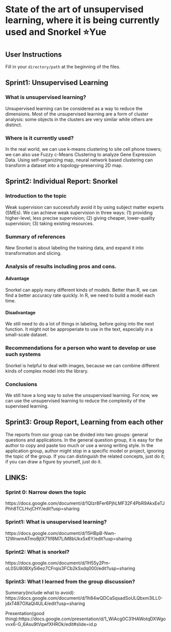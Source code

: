 State of the art of unsupervised learning, where it is being currently used and Snorkel :star:Yue
==
User Instructions
--
Fill in your `directory/path` at the beginning of the files.

Sprint1: Unsupervised Learning
--
### What is unsupervised learning?
<p> Unsupervised learning can be considered as a way to reduce the dimensions. Most of the unsupervised learning are a form of cluster analysis: some objects in the clusters are very similar while others are distinct. <p>
  
### Where is it currently used?
<p> In the real world, we can use k-means clustering to site cell phone towers; we can also use Fuzzy c-Means Clustering to analyze Gene Expression Data. Using self-organizing map, neural network based clustering can transform a dataset into a topology-preserving 2D map. <p>
  
Sprint2: Individual Report: Snorkel
--

### Introduction to the topic
<p> Weak supervision can successfully avoid it by using subject matter experts (SMEs). We can achieve weak supervision in three ways: (1) providing higher-level, less precise supervision; (2) giving cheaper, lower-quality supervision; (3) taking existing resources. <p>

### Summary of references
<p> New Snorkel is about labeling the training data, and expand it into transformation and slicing. <p>

### Analysis of results including pros and cons. 

#### Advantage
<p> Snorkel can apply many different kinds of models. Better than R, we can find a better accuracy rate quickly. In R, we need to build a model each time. <p>

#### Disadvantage
<p> We still need to do a lot of things in labeling, before going into the next function. It might not be approperiate to use in the text, especially in a small-scale dataset. <p>

### Recommendations for a person who want to develop or use such systems
<p> Snorkel is helpful to deal with images, because we can combine different kinds of complex model into the library. <p>
  
### Conclusions
<p> We still have a long way to solve the unsupervised learning. For now, we can use the unsupervised learning to reduce the complexity of the supervised learning. <p>

Sprint3: Group Report, Learning from each other
--
<p> The reports from our group can be divided into two groups: general questions and applications. In the general question group, it is easy for the author to copy and paste too much or use a wrong writing style. In the application group, author might stop in a specific model or project, ignoring the topic of the group. If you can distinguish the related concepts, just do it; if you can draw a figure by yourself, just do it. <p>
   
LINKS:
--
### Sprint 0: Narrow down the topic
<p> https://docs.google.com/document/d/1QIzr8Fer6PjhLMF32F4PbR9AkxEeTJPhh8TCLHvjCHY/edit?usp=sharing <p>
  
### Sprint1: What is unsupervised learning?
<p> https://docs.google.com/document/d/15HBpB-Nwn-12WnwmATmoBjtX71If8M7LiM8bUkx5x6Y/edit?usp=sharing <p>
  
### Sprint2: What is snorkel?
<p>https://docs.google.com/document/d/1H55y2Pm-oL0SU80BXy5i6ez7CFrqis3FCb2kSxdq000/edit?usp=sharing <p>
  
### Sprint3: What I learned from the group discussion?
<p> Summary(include what to avoid): https://docs.google.com/document/d/1h84wQDCaSqsadSoULQbxm3ILL0-jdxT487OXaQl4UL4/edit?usp=sharing <p>
<p> Presentation(good thing):https://docs.google.com/presentation/d/1_WiAcg0C31HAWotqDXWgovvx6-G_6Asu9tVqwfXHROk/edit#slide=id.p <p>
